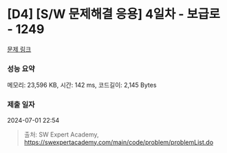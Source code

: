 # [D4] [S/W 문제해결 응용] 4일차 - 보급로 - 1249 

[문제 링크](https://swexpertacademy.com/main/code/problem/problemDetail.do?contestProbId=AV15QRX6APsCFAYD) 

### 성능 요약

메모리: 23,596 KB, 시간: 142 ms, 코드길이: 2,145 Bytes

### 제출 일자

2024-07-01 22:54



> 출처: SW Expert Academy, https://swexpertacademy.com/main/code/problem/problemList.do